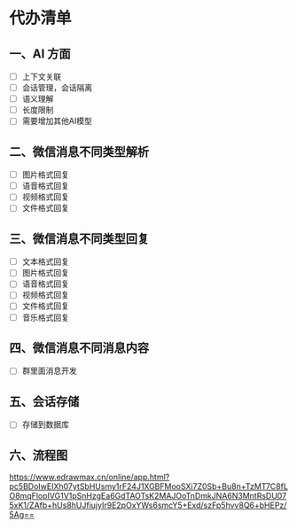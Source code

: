 
# 代办清单
## 一、AI 方面
- [ ] 上下文关联
- [ ] 会话管理，会话隔离
- [ ] 语义理解
- [ ] 长度限制
- [ ] 需要增加其他AI模型

## 二、微信消息不同类型解析

- [ ] 图片格式回复
- [ ] 语音格式回复
- [ ] 视频格式回复
- [ ] 文件格式回复

## 三、微信消息不同类型回复
- [ ] 文本格式回复
- [ ] 图片格式回复
- [ ] 语音格式回复
- [ ] 视频格式回复
- [ ] 文件格式回复
- [ ] 音乐格式回复

## 四、微信消息不同消息内容
- [ ] 群里面消息开发

## 五、会话存储
- [ ] 存储到数据库


## 六、流程图
https://www.edrawmax.cn/online/app.html?pc5BDoIwEIXh07ytSbHUsmy1rF24J1XGBFMooSXi7Z0Sb+Bu8n+TzMT7C8fLO8mqFlopIVG1V1pSnHzgEa6GdTAOTsK2MAJOoTnDmkJNA6N3MntRsDU075xK1/ZAfb+hUs8hUJfiujyIr9E2pOxYWs6smcY5+Exd/szFp5hvv8Q6+bHEPz/5Ag==
